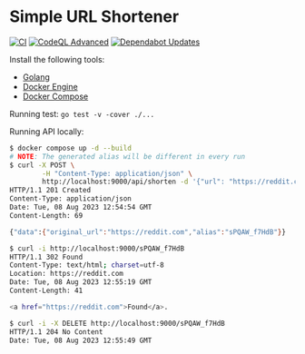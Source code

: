 # Simple URL Shortener

[![CI](https://github.com/vancanhuit/url-shortener-api/actions/workflows/go.yml/badge.svg?branch=main)](https://github.com/vancanhuit/url-shortener-api/actions/workflows/go.yml)
[![CodeQL Advanced](https://github.com/vancanhuit/url-shortener-api/actions/workflows/codeql.yml/badge.svg?branch=main)](https://github.com/vancanhuit/url-shortener-api/actions/workflows/codeql.yml)
[![Dependabot Updates](https://github.com/vancanhuit/url-shortener-api/actions/workflows/dependabot/dependabot-updates/badge.svg?branch=main)](https://github.com/vancanhuit/url-shortener-api/actions/workflows/dependabot/dependabot-updates)

Install the following tools:
* [Golang](https://go.dev/dl/)
* [Docker Engine](https://docs.docker.com/engine/install/)
* [Docker Compose](https://docs.docker.com/compose/)

Running test: `go test -v -cover ./...`

Running API locally:
```sh
$ docker compose up -d --build
# NOTE: The generated alias will be different in every run
$ curl -X POST \
        -H "Content-Type: application/json" \
        http://localhost:9000/api/shorten -d '{"url": "https://reddit.com"}'
HTTP/1.1 201 Created
Content-Type: application/json
Date: Tue, 08 Aug 2023 12:54:54 GMT
Content-Length: 69

{"data":{"original_url":"https://reddit.com","alias":"sPQAW_f7HdB"}}

$ curl -i http://localhost:9000/sPQAW_f7HdB
HTTP/1.1 302 Found
Content-Type: text/html; charset=utf-8
Location: https://reddit.com
Date: Tue, 08 Aug 2023 12:55:19 GMT
Content-Length: 41

<a href="https://reddit.com">Found</a>.

$ curl -i -X DELETE http://localhost:9000/sPQAW_f7HdB
HTTP/1.1 204 No Content
Date: Tue, 08 Aug 2023 12:55:49 GMT
```
